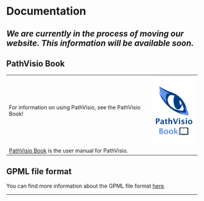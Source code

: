 # Documentation

*We are currently in the process of moving our website. This information will be available soon.*
---- 

## PathVisio Book
<p align="left">
  <table border="0">
    <tr>
    <td>For information on using PathVisio, see the PathVisio Book!</td>
      <td><img width="120" src="images/logos/pathvisio-book-logo.png"  alt="https://www.google.com"></td>
    </tr>
    <tr>
      <td><a href="https://www.google.com">PathVisio Book</a> is the user manual for PathVisio.</td>
    </tr>
  </table>
</p>

## GPML file format
You can find more information about the GPML file format [here](https://pathvisio.github.io/documentation/GPML).

----
